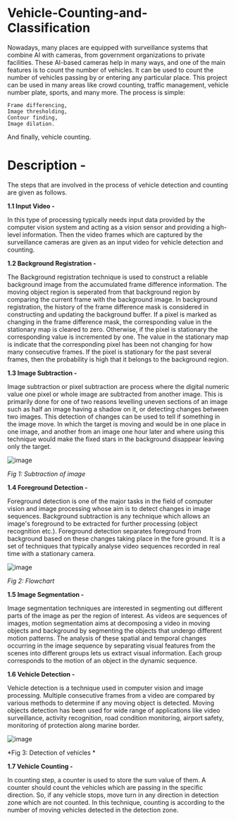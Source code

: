 # Vehicle-Counting-and-Classification
Nowadays, many places are equipped with surveillance systems that combine AI with cameras, from government organizations to private facilities. These AI-based cameras help in many ways, and one of the main features is to count the number of vehicles. It can be used to count the number of vehicles passing by or entering any particular place. This project can be used in many areas like crowd counting, traffic management, vehicle number plate, sports, and many more.  The process is simple:

    Frame differencing,
    Image thresholding,
    Contour finding,
    Image dilation.

And finally, vehicle counting.

# Description -

The steps that are involved in the process of vehicle detection and counting are given as follows.  

**1.1 Input Video -**

In this type of processing typically needs input data provided by the computer vision system and acting as a vision sensor and providing a high-level information. Then the video frames which are captured by the surveillance cameras are given as an input video for vehicle detection and counting. 

**1.2 Background Registration -**

 The Background registration technique is used to construct a reliable background image from the accumulated frame difference information. The moving object region is seperated from that background region by comparing the current frame with the background image. In background registration, the history of the frame difference mask is considered in constructing and updating the background buffer. If a pixel is marked as changing in the frame difference mask, the corresponding value in the stationary map is cleared to zero. Otherwise, if the pixel is stationary the corresponding value is incremented by one. The value in the stationary map is indicate that the corresponding pixel has been not changing for how many consecutive frames. If the pixel is stationary for the past several frames, then the probability is high that it belongs to the background region.  
 
**1.3 Image Subtraction -**

Image subtraction or pixel subtraction are process where the digital numeric value one pixel or whole image are subtracted from another image. This is primarily done for one of two reasons levelling uneven sections of an image such as half an image having a shadow on it, or detecting changes between two images.  This detection of changes can be used to tell if something in the image move. In which the target is moving and would be in one place in one image, and another from an image one hour later and where using this technique would make the fixed stars in the background disappear leaving only the target. 
 
 ![image](https://user-images.githubusercontent.com/105040357/207526521-b3eaaf0a-c512-410a-af25-93c8d259417e.png)
 
*Fig 1: Subtraction of image* 

**1.4 Foreground Detection -**

Foreground detection is one of the major tasks in the field of computer vision and image processing whose aim is to detect changes in image sequences. Background subtraction is any technique which allows an image's foreground to be extracted for further processing (object recognition etc.). Foreground detection separates foreground from background based on these changes taking place in the fore ground. It is a set of techniques that typically analyse video sequences recorded in real time with a stationary camera. 
 
 ![image](https://user-images.githubusercontent.com/105040357/207527581-866f79b8-8a86-472f-a20c-6a4f47d54212.png)

*Fig 2: Flowchart*
 
**1.5 Image Segmentation -**


Image segmentation techniques are interested in segmenting out different parts of the image as per the region of interest. As videos are sequences of images, motion segmentation aims at decomposing a video in moving objects and background by segmenting the objects that undergo different motion patterns. The analysis of these spatial and temporal changes occurring in the image sequence by separating visual features from     the scenes into different groups lets us extract visual information. Each group corresponds to the motion of an object in the dynamic sequence. 

**1.6 Vehicle Detection -**

Vehicle detection is a technique used in computer vision and image processing. Multiple consecutive frames from a video are compared by various methods to determine if any moving object is detected. Moving objects detection has been used for wide range of applications like video surveillance, activity recognition, road condition monitoring, airport safety, monitoring of protection along marine border.  

![image](https://user-images.githubusercontent.com/105040357/207526601-53bfe082-51e5-4e96-95c6-39ca662538d8.png)

*Fig 3: Detection of vehicles *
 
**1.7 Vehicle Counting -**

In counting step, a counter is used to store the sum value of them. A counter should count the vehicles which are passing in the specific direction. So, if any vehicle stops, move turn in any direction in detection zone which are not counted. In this technique, counting is according to the number of moving vehicles detected in the detection zone. 
